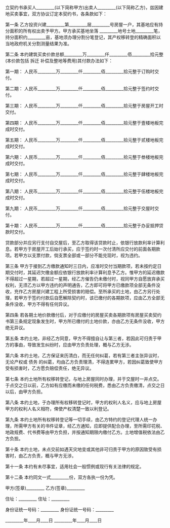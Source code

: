 
 


立契约书承买人_________(以下简称甲方)出卖人_________(以下简称乙方)，兹因建地买卖事宜，双方协议订定本契约书，各条款如下：


第一条 乙方投资兴建_________第_________层_________号房屋一户，其基地应有持分面积的所有权出卖予甲方。甲方承买基地坐落 _________地号土地_________笔，持分面积约_________亩，基地须办理分割分笔登记，其产权移转登的精确面积以当地政府机关分割测量结果为准。


第二条 本约建筑买卖价款总额_________万_________仟_________佰_________拾元整(本价款包括
拆迁
补偿及整地等费用)其付款办法如下：


第一期： 人民币_________万_________仟_________佰_________拾元整于订购时交付。


第二期： 人民币_________万_________仟_________佰_________拾元整于签约时交付。


第三期： 人民币_________万_________仟_________佰_________拾元整于房屋开工时交付。


第四期： 人民币_________万_________仟_________佰_________拾元整于壹楼地板完成时交付。


第五期： 人民币_________万_________仟_________佰_________拾元整于贰楼地板完成时交付。


第六期： 人民币_________万_________仟_________佰_________拾元整于叁楼地板完成时交付。


第七期： 人民币_________万_________仟_________佰_________拾元整于肆楼地板完成时交付。


第八期： 人民币_________万_________仟_________佰_________拾元整于伍楼地板完成时交付。


第九期： 人民币_________万_________仟_________佰_________拾元整于交屋时交付。


第十期： 人民币_________万_________仟_________佰_________拾元整于办妥抵押贷款时交付。


贷款部分并应另行支付自交屋后，至乙方取得该贷款时止，依银行放款利率计算利息。若甲方于房屋开工后始行承买，应于签约时一次付清所应交付的前面各期款项。若甲方以支票付款，倘支票全部或一部分不能兑现时，视为违约。


第三条 甲方于接到乙方缴款通知时三日内，应准时交付当期款项，若未按约定日期交付时，其延迟欠缴金额应依银行放款利率计算利息予乙方。惟甲方的延迟缴款不得超过一星期，若超过一星期，经乙方催告仍未缴付时，视同甲方自愿放弃承买权利，无须乙方以甲方违约的声明通告，乙方即可将甲方已缴款项全部无条件没收，充作乙方房屋兴建工程上所受损害的赔偿。至所承买的土地，由乙方另行处理，若甲方于签约付款后自愿解除契约时，该已缴付的各期款项，应由乙方全部无条件没收，甲方不得有任何异议。


第四条 若各期土地价款缴付后，对于应缴付的房屋买卖各期款项有房屋买卖契约书第三条规定现象发生时，甲方所已缴付的土地价款，亦由乙方无条件没收，甲方绝无异议。


第五条 本约土地，非经乙方同意，甲方不得擅自让与第三者，若因此可归责于甲方的事由，导致发生纠纷时，应由甲方负责处理，概与乙方无涉。


第六条 本约土地，乙方保证来历清白，而无任何纠葛，若有第三者主张异议时，无论产权或
债务
的纠葛，均由乙方负责理清，不得连累甲方，若因纠葛致使甲方受有损害时，乙方愿负赔偿责任，绝无异议。


第七条 本约土地所有权移转登记，与地上房屋同时办理，并于交屋时一并点交。于点交之日以前，乙方如有应缴而未缴的任何税费，悉由乙方负责缴清，点交之日以后，由甲方负担。


第八条 本约土地，于办理所有权移转登记时，甲方的权利人名义，应与地上房屋甲方的权利人名义相符，俾使产权清楚一致以利登记。


第九条 本约土地所有权移转登记等一切手续，由乙方特约的登记代理人统一办理，所需甲方有关的书件证章，经乙方通知，应即提供配合办理，至所需印花税、地政规费、代书费等由甲方负担，并按通知期限内缴付乙方。土地增值税依法由乙方负担。


第十条 本约土地，未点交前如遇天灾地变或其他非可归责于甲方的原因致受有损害时，由乙方负责，概与甲方无涉。


第十一条 本约有未尽事宜，适用社会一般惯例或现行有关法律的规定。


第十二条 本约同文一式_________份，双方各执一份为凭。


甲方(签章)_________ 乙方(签章)_________


住址：_________ 住址：_________


身份证统一号码：_________ 身份证统一号码：_________


_________年____月____日 _________年____月____日
 


 

 
 
 
 
 
  


  
 

  


  


  
 
 
 
 


